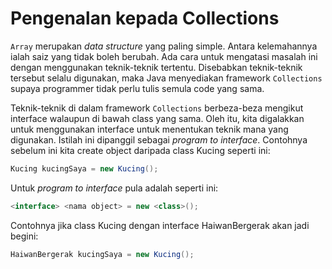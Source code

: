 # Pengenalan kepada Collections

`Array` merupakan _data structure_ yang paling simple. Antara
kelemahannya ialah saiz yang tidak boleh berubah. Ada cara untuk
mengatasi masalah ini dengan menggunakan teknik-teknik tertentu.
Disebabkan teknik-teknik tersebut selalu digunakan, maka Java
menyediakan framework `Collections` supaya programmer tidak perlu
tulis semula code yang sama.

Teknik-teknik di dalam framework `Collections` berbeza-beza mengikut
interface walaupun di bawah class yang sama. Oleh itu, kita digalakkan
untuk menggunakan interface untuk menentukan teknik mana yang
digunakan. Istilah ini dipanggil sebagai _program to interface_.
Contohnya sebelum ini kita create object daripada class Kucing seperti
ini:

```java
Kucing kucingSaya = new Kucing();
```

Untuk _program to interface_ pula adalah seperti ini:

```java
<interface> <nama object> = new <class>();
```

Contohnya jika class Kucing dengan interface HaiwanBergerak akan jadi
begini:

```java
HaiwanBergerak kucingSaya = new Kucing();
```
